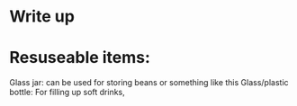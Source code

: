  # Write up
  <h1> Resuseable items: </h1>
Glass jar: can be used for storing beans or something like this
Glass/plastic bottle: For filling up soft drinks,
